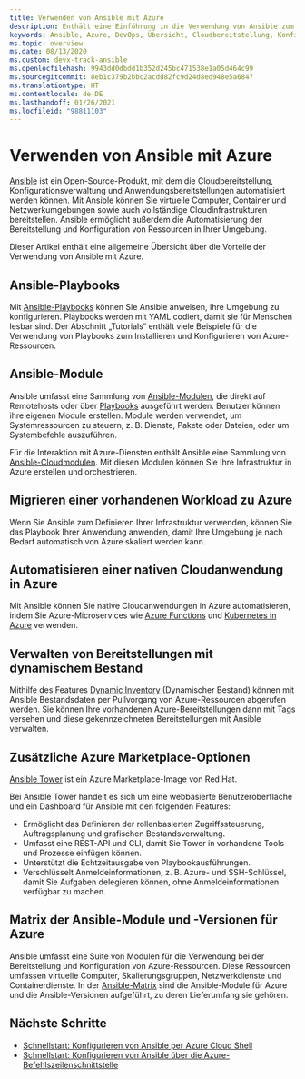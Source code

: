 ```yaml
---
title: Verwenden von Ansible mit Azure
description: Enthält eine Einführung in die Verwendung von Ansible zum Automatisieren von Cloudbereitstellung, Konfigurationsverwaltung und Anwendungsbereitstellungen.
keywords: Ansible, Azure, DevOps, Übersicht, Cloudbereitstellung, Konfigurationsverwaltung, Anwendungsbereitstellung, Ansible-Module, Ansible-Playbooks
ms.topic: overview
ms.date: 08/13/2020
ms.custom: devx-track-ansible
ms.openlocfilehash: 9943dd0dbdd1b352d245bc471538e1a05d464c99
ms.sourcegitcommit: 8eb1c379b2bbc2acdd82fc9d24d8ed948e5a6847
ms.translationtype: HT
ms.contentlocale: de-DE
ms.lasthandoff: 01/26/2021
ms.locfileid: "98811103"
---
```

# <a name="using-ansible-with-azure"></a>Verwenden von Ansible mit Azure

[Ansible](https://www.ansible.com) ist ein Open-Source-Produkt, mit dem die Cloudbereitstellung, Konfigurationsverwaltung und Anwendungsbereitstellungen automatisiert werden können. Mit Ansible können Sie virtuelle Computer, Container und Netzwerkumgebungen sowie auch vollständige Cloudinfrastrukturen bereitstellen. Ansible ermöglicht außerdem die Automatisierung der Bereitstellung und Konfiguration von Ressourcen in Ihrer Umgebung.

Dieser Artikel enthält eine allgemeine Übersicht über die Vorteile der Verwendung von Ansible mit Azure.

## <a name="ansible-playbooks"></a>Ansible-Playbooks

Mit [Ansible-Playbooks](https://docs.ansible.com/ansible/latest/playbooks.html) können Sie Ansible anweisen, Ihre Umgebung zu konfigurieren. Playbooks werden mit YAML codiert, damit sie für Menschen lesbar sind. Der Abschnitt „Tutorials“ enthält viele Beispiele für die Verwendung von Playbooks zum Installieren und Konfigurieren von Azure-Ressourcen. 

## <a name="ansible-modules"></a>Ansible-Module

Ansible umfasst eine Sammlung von [Ansible-Modulen](https://docs.ansible.com/ansible/2.9/modules/modules_by_category.html), die direkt auf Remotehosts oder über [Playbooks](https://docs.ansible.com/ansible/latest/playbooks.html) ausgeführt werden. Benutzer können ihre eigenen Module erstellen. Module werden verwendet, um Systemressourcen zu steuern, z. B. Dienste, Pakete oder Dateien, oder um Systembefehle auszuführen.

Für die Interaktion mit Azure-Diensten enthält Ansible eine Sammlung von [Ansible-Cloudmodulen](https://docs.ansible.com/ansible/2.9/modules/list_of_cloud_modules.html#azure). Mit diesen Modulen können Sie Ihre Infrastruktur in Azure erstellen und orchestrieren. 

## <a name="migrate-existing-workload-to-azure"></a>Migrieren einer vorhandenen Workload zu Azure

Wenn Sie Ansible zum Definieren Ihrer Infrastruktur verwenden, können Sie das Playbook Ihrer Anwendung anwenden, damit Ihre Umgebung je nach Bedarf automatisch von Azure skaliert werden kann. 

## <a name="automate-cloud-native-application-in-azure"></a>Automatisieren einer nativen Cloudanwendung in Azure

Mit Ansible können Sie native Cloudanwendungen in Azure automatisieren, indem Sie Azure-Microservices wie [Azure Functions](https://azure.microsoft.com//services/functions/) und [Kubernetes in Azure](https://azure.microsoft.com/services/container-service/kubernetes/) verwenden.  

## <a name="manage-deployments-with-dynamic-inventory"></a>Verwalten von Bereitstellungen mit dynamischem Bestand

Mithilfe des Features [Dynamic Inventory](https://docs.ansible.com/ansible/latest/user_guide/intro_dynamic_inventory.html) (Dynamischer Bestand) können mit Ansible Bestandsdaten per Pullvorgang von Azure-Ressourcen abgerufen werden. Sie können Ihre vorhandenen Azure-Bereitstellungen dann mit Tags versehen und diese gekennzeichneten Bereitstellungen mit Ansible verwalten.

## <a name="additional-azure-marketplace-options"></a>Zusätzliche Azure Marketplace-Optionen

[Ansible Tower](https://azuremarketplace.microsoft.com/marketplace/apps/redhat.ansible-tower) ist ein Azure Marketplace-Image von Red Hat. 

Bei Ansible Tower handelt es sich um eine webbasierte Benutzeroberfläche und ein Dashboard für Ansible mit den folgenden Features:

* Ermöglicht das Definieren der rollenbasierten Zugriffssteuerung, Auftragsplanung und grafischen Bestandsverwaltung. 
* Umfasst eine REST-API und CLI, damit Sie Tower in vorhandene Tools und Prozesse einfügen können. 
* Unterstützt die Echtzeitausgabe von Playbookausführungen. 
* Verschlüsselt Anmeldeinformationen, z. B. Azure- und SSH-Schlüssel, damit Sie Aufgaben delegieren können, ohne Anmeldeinformationen verfügbar zu machen.

## <a name="ansible-module-and-version-matrix-for-azure"></a>Matrix der Ansible-Module und -Versionen für Azure

Ansible umfasst eine Suite von Modulen für die Verwendung bei der Bereitstellung und Konfiguration von Azure-Ressourcen. Diese Ressourcen umfassen virtuelle Computer, Skalierungsgruppen, Netzwerkdienste und Containerdienste. In der [Ansible-Matrix](./module-version-matrix.md) sind die Ansible-Module für Azure und die Ansible-Versionen aufgeführt, zu deren Lieferumfang sie gehören.

## <a name="next-steps"></a>Nächste Schritte

- [Schnellstart: Konfigurieren von Ansible per Azure Cloud Shell](getting-started-cloud-shell.md)
- [Schnellstart: Konfigurieren von Ansible über die Azure-Befehlszeilenschnittstelle](install-on-linux-vm.md)
